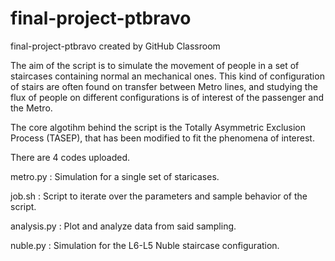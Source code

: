 # final-project-ptbravo
final-project-ptbravo created by GitHub Classroom

The aim of the script is to simulate the movement of people in a set of staircases containing normal an mechanical ones. This kind of configuration of stairs are often found on transfer between Metro lines, and studying the flux of people on different configurations is of interest of the passenger and the Metro.

The core algotihm behind the script is the Totally Asymmetric Exclusion Process (TASEP), that has been modified to fit the phenomena of interest. 

There are 4 codes uploaded.

metro.py : Simulation for a single set of staricases.

job.sh : Script to iterate over the parameters and sample behavior of the script.

analysis.py : Plot and analyze data from said sampling.

nuble.py : Simulation for the L6-L5 Nuble staircase configuration.
